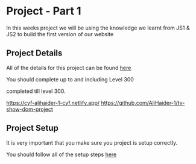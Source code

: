 # Project - Part 1

In this weeks project we will be using the knowledge we learnt from JS1 & JS2 to build the first version of our website

## Project Details

All of the details for this project can be found [here](https://syllabus.codeyourfuture.io/js-core-3/index)

You should complete up to and including Level 300

completed till level 300.

https://cyf-alihaider-1-cyf.netlify.app/
https://github.com/AliHaider-1/tv-show-dom-project

## Project Setup

It is very important that you make sure you project is setup correctly.

You should follow all of the setup steps [here](https://syllabus.codeyourfuture.io/js-core-3/tv-show-dom-project/getting-started)

